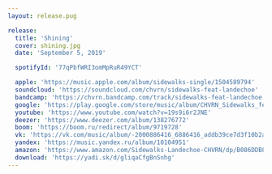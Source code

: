 ```yaml
---
layout: release.pug

release:
  title: 'Shining'
  cover: shining.jpg
  date: 'September 5, 2019'

  spotifyId: '77qPbfWRI3omMpRuR49YCT'

  apple: 'https://music.apple.com/album/sidewalks-single/1504589794'
  soundcloud: 'https://soundcloud.com/chvrn/sidewalks-feat-landechoe'
  bandcamp: 'https://chvrn.bandcamp.com/track/sidewalks-feat-landechoe'
  google: 'https://play.google.com/store/music/album/CHVRN_Sidewalks_feat_Landechoe?id=Bw2lplckvvi4laotgoyug2ubh3m'
  youtube: 'https://www.youtube.com/watch?v=19s9i6r2JNE'
  deezer: 'https://www.deezer.com/album/138276772'
  boom: 'https://boom.ru/redirect/album/9719728'
  vk: 'https://vk.com/music/album/-2000886416_6886416_addb39ce7d3f10b2ac'
  yandex: 'https://music.yandex.ru/album/10104951'
  amazon: 'https://www.amazon.com/Sidewalks-Landechoe-CHVRN/dp/B086DDB8JZ'
  download: 'https://yadi.sk/d/gliqaCfgBnSnhg'
---
```

